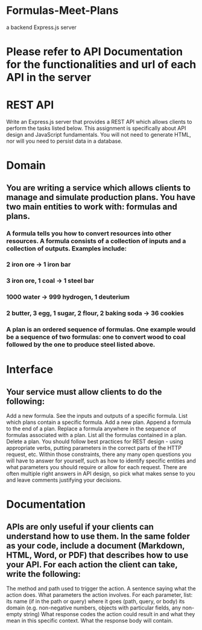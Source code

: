 # Formulas-Meet-Plans
a backend Express.js server

# Please refer to API Documentation for the functionalities and url of each API in the server

# REST API
Write an Express.js server that provides a REST API which allows clients to perform the tasks listed below. This assignment is specifically about API design and JavaScript fundamentals. You will not need to generate HTML, nor will you need to persist data in a database.

# Domain
## You are writing a service which allows clients to manage and simulate production plans. You have two main entities to work with: formulas and plans.
### A formula tells you how to convert resources into other resources. A formula consists of a collection of inputs and a collection of outputs. Examples include:
### 2 iron ore -> 1 iron bar
### 3 iron ore, 1 coal -> 1 steel bar
### 1000 water -> 999 hydrogen, 1 deuterium
### 2 butter, 3 egg, 1 sugar, 2 flour, 2 baking soda -> 36 cookies
### A plan is an ordered sequence of formulas. One example would be a sequence of two formulas: one to convert wood to coal followed by the one to produce steel listed above.

# Interface
## Your service must allow clients to do the following:
Add a new formula.
See the inputs and outputs of a specific formula.
List which plans contain a specific formula.
Add a new plan.
Append a formula to the end of a plan.
Replace a formula anywhere in the sequence of formulas associated with a plan.
List all the formulas contained in a plan.
Delete a plan.
You should follow best practices for REST design - using appropriate verbs, putting parameters in the correct parts of the HTTP request, etc. Within those constraints, there any many open questions you will have to answer for yourself, such as how to identify specific entities and what parameters you should require or allow for each request. There are often multiple right answers in API design, so pick what makes sense to you and leave comments justifying your decisions.

# Documentation
## APIs are only useful if your clients can understand how to use them. In the same folder as your code, include a document (Markdown, HTML, Word, or PDF) that describes how to use your API. For each action the client can take, write the following:
The method and path used to trigger the action.
A sentence saying what the action does.
What parameters the action involves. For each parameter, list:
its name (if in the path or query)
where it goes (path, query, or body)
its domain (e.g. non-negative numbers, objects with particular fields, any non-empty string)
What response codes the action could result in and what they mean in this specific context.
What the response body will contain.

